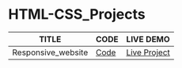 # HTML-CSS_Projects

| TITLE  |     CODE          | LIVE DEMO |
| ------------- | -----------| ------    |
| Responsive_website |[Code](nft-preview-card) | [Live Project](https://1st-project-responsive-website.netlify.app/)  |
